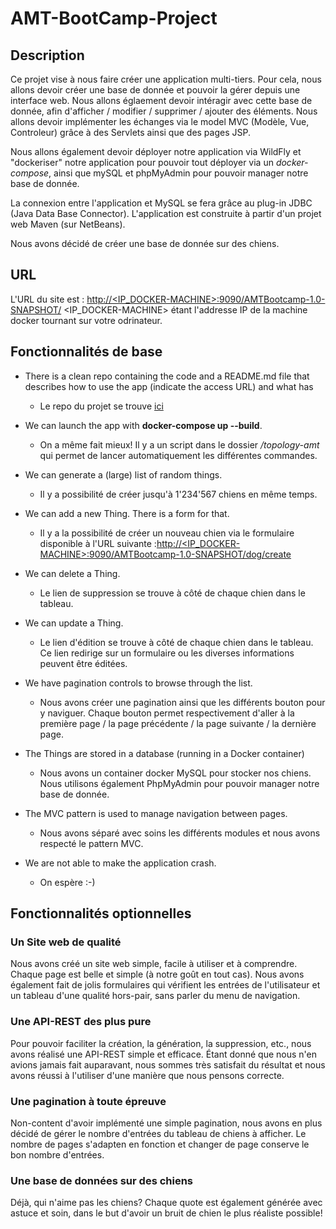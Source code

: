 # AMT-BootCamp-Project

## Description
Ce projet vise à nous faire créer une application multi-tiers. Pour cela, nous allons devoir créer une base de donnée et pouvoir la gérer depuis une interface web. Nous allons églaement devoir intéragir avec cette base de donnée, afin d'afficher / modifier / supprimer / ajouter des éléments.
Nous allons devoir implémenter les échanges via le model MVC (Modèle, Vue, Controleur) grâce à des Servlets ainsi que des pages JSP.

Nous allons également devoir déployer notre application via WildFly et "dockeriser" notre application pour pouvoir tout déployer via un *docker-compose*, ainsi que mySQL et phpMyAdmin pour pouvoir manager notre base de donnée.

La connexion entre l'application et MySQL se fera grâce au plug-in JDBC (Java Data Base Connector).
L'application est construite à partir d'un projet web Maven (sur NetBeans).

Nous avons décidé de créer une base de donnée sur des chiens.

## URL

L'URL du site est : [http://<IP_DOCKER-MACHINE>:9090/AMTBootcamp-1.0-SNAPSHOT/](http://<IP_DOCKER-MACHINE>:9090/AMTBootcamp-1.0-SNAPSHOT/)
<IP_DOCKER-MACHINE> étant l'addresse IP de la machine docker tournant sur votre odrinateur.

## Fonctionnalités de base
* There is a clean repo containing the code and a README.md file that describes how to use the app (indicate the access URL) and what has
    * Le repo du projet se trouve [ici](https://github.com/BasileChatillon/AMT-BootCamp-Project)

* We can launch the app with **docker-compose up --build**.
    * On a même fait mieux! Il y a un script dans le dossier */topology-amt* qui permet de lancer automatiquement les différentes commandes.

* We can generate a (large) list of random things.
    * Il y a possibilité de créer jusqu'à 1'234'567 chiens en même temps.

* We can add a new Thing. There is a form for that.
    * Il y a la possibilité de créer un nouveau chien via le formulaire disponible à l'URL suivante :[http://<IP_DOCKER-MACHINE>:9090/AMTBootcamp-1.0-SNAPSHOT/dog/create](http://<IP_DOCKER-MACHINE>:9090/AMTBootcamp-1.0-SNAPSHOT/dog/create)

* We can delete a Thing.
    * Le lien de suppression se trouve à côté de chaque chien dans le tableau.

* We can update a Thing.
    * Le lien d'édition se trouve à côté de chaque chien dans le tableau. Ce lien redirige sur un formulaire ou les diverses informations peuvent être éditées.

* We have pagination controls to browse through the list.
    * Nous avons créer une pagination ainsi que les différents bouton pour y naviguer. Chaque bouton permet respectivement d'aller à la première page / la page précédente / la page suivante / la dernière page.

* The Things are stored in a database (running in a Docker container)
    * Nous avons un container docker MySQL pour stocker nos chiens. Nous utilisons également PhpMyAdmin pour pouvoir manager notre base de donnée.

* The MVC pattern is used to manage navigation between pages.
    * Nous avons séparé avec soins les différents modules et nous avons respecté le pattern MVC.

* We are not able to make the application crash.
    * On espère :-)

## Fonctionnalités optionnelles

### Un Site web de qualité

Nous avons créé un site web simple, facile à utiliser et à comprendre. Chaque page est belle et simple (à notre goût en tout cas). Nous avons également fait de jolis formulaires qui vérifient les entrées de l'utilisateur et un tableau d'une qualité hors-pair, sans parler du menu de navigation.

### Une API-REST des plus pure

Pour pouvoir faciliter la création, la génération, la suppression, etc., nous avons réalisé une API-REST simple et efficace. Étant donné que nous n'en avions jamais fait auparavant, nous sommes très satisfait du résultat et nous avons réussi à l'utiliser d'une manière que nous pensons correcte.

### Une pagination à toute épreuve

 Non-content d'avoir implémenté une simple pagination, nous avons en plus décidé de gérer le nombre d'entrées du tableau de chiens à afficher. Le nombre de pages s'adapten en fonction et changer de page conserve le bon nombre d'entrées.

 ### Une base de données sur des chiens
 Déjà, qui n'aime pas les chiens? 
 Chaque quote est également générée avec astuce et soin, dans le but d'avoir un bruit de chien le plus réaliste possible!

